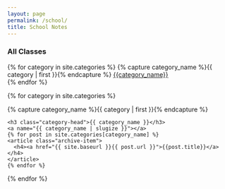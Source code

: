 ```yaml
---
layout: page
permalink: /school/
title: School Notes
---
```


<div id="allcat">
<h3>All Classes</h3>
{% for category in site.categories %}
  {% capture category_name %}{{ category | first }}{% endcapture %}
  <a href="{{site.baseurl}}/school/#{{category_name|slugize}}">{{category_name}}</a>
  <br/>
{% endfor %}
</div>

<div id="archives">

{% for category in site.categories %}
  <div class="archive-group">
    {% capture category_name %}{{ category | first }}{% endcapture %}
    <div id="#{{ category_name | slugize }}"></div>
    <p></p>

    <h3 class="category-head">{{ category_name }}</h3>
    <a name="{{ category_name | slugize }}"></a>
    {% for post in site.categories[category_name] %}
    <article class="archive-item">
      <h4><a href="{{ site.baseurl }}{{ post.url }}">{{post.title}}</a></h4>
    </article>
    {% endfor %}
  </div>
{% endfor %}
</div>
